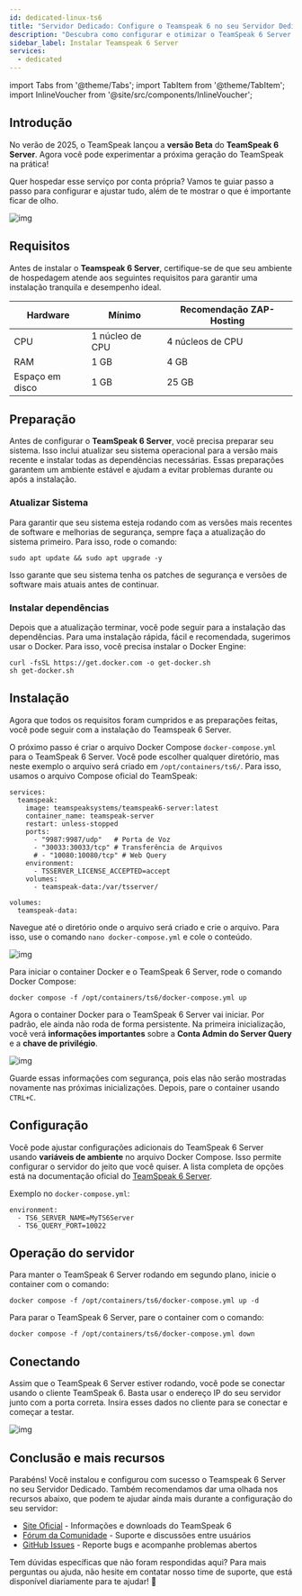```yaml
---
id: dedicated-linux-ts6
title: "Servidor Dedicado: Configure o Teamspeak 6 no seu Servidor Dedicado Linux"
description: "Descubra como configurar e otimizar o TeamSpeak 6 Server para hospedagem confiável e desempenho top → Saiba mais agora"
sidebar_label: Instalar Teamspeak 6 Server
services:
  - dedicated
---
```


import Tabs from '@theme/Tabs';
import TabItem from '@theme/TabItem';
import InlineVoucher from '@site/src/components/InlineVoucher';

## Introdução

No verão de 2025, o TeamSpeak lançou a **versão Beta** do **TeamSpeak 6 Server**. Agora você pode experimentar a próxima geração do TeamSpeak na prática!

Quer hospedar esse serviço por conta própria? Vamos te guiar passo a passo para configurar e ajustar tudo, além de te mostrar o que é importante ficar de olho.

![img](https://screensaver01.zap-hosting.com/index.php/s/4J6HJjQdRddjGFK/preview)

<InlineVoucher />



## Requisitos

Antes de instalar o **Teamspeak 6 Server**, certifique-se de que seu ambiente de hospedagem atende aos seguintes requisitos para garantir uma instalação tranquila e desempenho ideal.

| Hardware   | Mínimo     | Recomendação ZAP-Hosting |
| ---------- | ----------- | ------------------------ |
| CPU        | 1 núcleo de CPU | 4 núcleos de CPU        |
| RAM        | 1 GB        | 4 GB                     |
| Espaço em disco | 1 GB    | 25 GB                    |



## Preparação

Antes de configurar o **TeamSpeak 6 Server**, você precisa preparar seu sistema. Isso inclui atualizar seu sistema operacional para a versão mais recente e instalar todas as dependências necessárias. Essas preparações garantem um ambiente estável e ajudam a evitar problemas durante ou após a instalação.


### Atualizar Sistema
Para garantir que seu sistema esteja rodando com as versões mais recentes de software e melhorias de segurança, sempre faça a atualização do sistema primeiro. Para isso, rode o comando:

```
sudo apt update && sudo apt upgrade -y
```
Isso garante que seu sistema tenha os patches de segurança e versões de software mais atuais antes de continuar.

### Instalar dependências
Depois que a atualização terminar, você pode seguir para a instalação das dependências. Para uma instalação rápida, fácil e recomendada, sugerimos usar o Docker. Para isso, você precisa instalar o Docker Engine:

```
curl -fsSL https://get.docker.com -o get-docker.sh
sh get-docker.sh
```




## Instalação
Agora que todos os requisitos foram cumpridos e as preparações feitas, você pode seguir com a instalação do Teamspeak 6 Server.

O próximo passo é criar o arquivo Docker Compose `docker-compose.yml` para o TeamSpeak 6 Server. Você pode escolher qualquer diretório, mas neste exemplo o arquivo será criado em `/opt/containers/ts6/`. Para isso, usamos o arquivo Compose oficial do TeamSpeak:

```
services:
  teamspeak:
    image: teamspeaksystems/teamspeak6-server:latest
    container_name: teamspeak-server
    restart: unless-stopped
    ports:
      - "9987:9987/udp"   # Porta de Voz
      - "30033:30033/tcp" # Transferência de Arquivos
      # - "10080:10080/tcp" # Web Query
    environment:
      - TSSERVER_LICENSE_ACCEPTED=accept
    volumes:
      - teamspeak-data:/var/tsserver/

volumes:
  teamspeak-data:
```

Navegue até o diretório onde o arquivo será criado e crie o arquivo. Para isso, use o comando `nano docker-compose.yml` e cole o conteúdo.

![img](https://screensaver01.zap-hosting.com/index.php/s/yBZTKL8MYgLiJEt/download)


Para iniciar o container Docker e o TeamSpeak 6 Server, rode o comando Docker Compose:
```
docker compose -f /opt/containers/ts6/docker-compose.yml up
```

Agora o container Docker para o TeamSpeak 6 Server vai iniciar. Por padrão, ele ainda não roda de forma persistente. Na primeira inicialização, você verá **informações importantes** sobre a **Conta Admin do Server Query** e a **chave de privilégio**.

![img](https://screensaver01.zap-hosting.com/index.php/s/7nNwWkEdG84yx4y/download)

Guarde essas informações com segurança, pois elas não serão mostradas novamente nas próximas inicializações. Depois, pare o container usando `CTRL+C`.



## Configuração

Você pode ajustar configurações adicionais do TeamSpeak 6 Server usando **variáveis de ambiente** no arquivo Docker Compose. Isso permite configurar o servidor do jeito que você quiser. A lista completa de opções está na documentação oficial do [TeamSpeak 6 Server](https://github.com/teamspeak/teamspeak6-server/blob/main/CONFIG.md).

Exemplo no `docker-compose.yml`:

```
environment:
  - TS6_SERVER_NAME=MyTS6Server
  - TS6_QUERY_PORT=10022
```



## Operação do servidor

Para manter o TeamSpeak 6 Server rodando em segundo plano, inicie o container com o comando:

```
docker compose -f /opt/containers/ts6/docker-compose.yml up -d
```

Para parar o TeamSpeak 6 Server, pare o container com o comando:

```
docker compose -f /opt/containers/ts6/docker-compose.yml down
```



## Conectando

Assim que o TeamSpeak 6 Server estiver rodando, você pode se conectar usando o cliente TeamSpeak 6. Basta usar o endereço IP do seu servidor junto com a porta correta. Insira esses dados no cliente para se conectar e começar a testar.

![img](https://screensaver01.zap-hosting.com/index.php/s/4J6HJjQdRddjGFK/preview)



## Conclusão e mais recursos

Parabéns! Você instalou e configurou com sucesso o Teamspeak 6 Server no seu Servidor Dedicado. Também recomendamos dar uma olhada nos recursos abaixo, que podem te ajudar ainda mais durante a configuração do seu servidor:

- [Site Oficial](https://teamspeak.com/en/) - Informações e downloads do TeamSpeak 6
- [Fórum da Comunidade](https://community.teamspeak.com/) - Suporte e discussões entre usuários
- [GitHub Issues](https://github.com/teamspeak/teamspeak6-server/issues) - Reporte bugs e acompanhe problemas abertos

Tem dúvidas específicas que não foram respondidas aqui? Para mais perguntas ou ajuda, não hesite em contatar nosso time de suporte, que está disponível diariamente para te ajudar! 🙂
